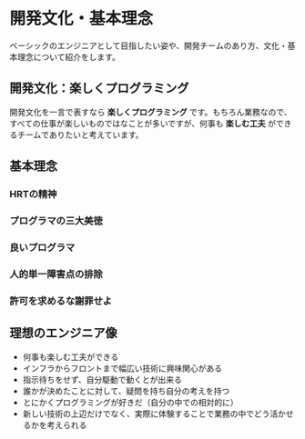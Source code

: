 # 開発文化・基本理念

ベーシックのエンジニアとして目指したい姿や、開発チームのあり方、文化・基本理念について紹介をします。

## 開発文化：楽しくプログラミング

開発文化を一言で表すなら **楽しくプログラミング** です。もちろん業務なので、すべての仕事が楽しいものではなことが多いですが、何事も **楽しむ工夫** ができるチームでありたいと考えています。

## 基本理念

### HRTの精神

### プログラマの三大美徳

### 良いプログラマ

### 人的単一障害点の排除

### 許可を求めるな謝罪せよ

## 理想のエンジニア像

- 何事も楽しむ工夫ができる
- インフラからフロントまで幅広い技術に興味関心がある
- 指示待ちをせず、自分駆動で動くとが出来る
- 誰かが決めたことに対して、疑問を持ち自分の考えを持つ
- とにかくプログラミングが好きだ（自分の中での相対的に）
- 新しい技術の上辺だけでなく、実際に体験することで業務の中でどう活かせるかを考えられる
